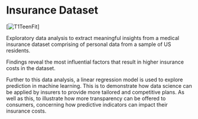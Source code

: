 # Insurance Dataset 
[![T1TeenFit](https://cdn.worldvectorlogo.com/logos/python-3.svg)]

Exploratory data analysis to extract meaningful insights from a medical insurance dataset comprising of personal data from a sample of US residents.

Findings reveal the most influential factors that result in higher insurance costs in the dataset. 
                                
Further to this data analysis, a linear regression model is used to explore prediction in machine learning. This is to demonstrate how data science can be applied by insurers to provide more tailored and competitive plans. As well as this, to illustrate how more transparency can be offered to consumers, concerning how predictive indicators can impact their insurance costs.
